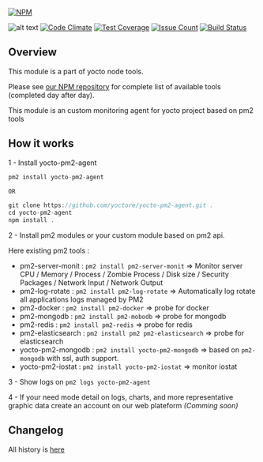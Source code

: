 [![NPM](https://nodei.co/npm/yocto-pm2-agent.png?downloads=true&downloadRank=true&stars=true)](https://nodei.co/npm/yocto-pm2-agent/)

![alt text](https://david-dm.org/yoctore/yocto-pm2-agent.svg "Dependencies Status")
[![Code Climate](https://codeclimate.com/github/yoctore/yocto-pm2-agent/badges/gpa.svg)](https://codeclimate.com/github/yoctore/yocto-pm2-agent)
[![Test Coverage](https://codeclimate.com/github/yoctore/yocto-pm2-agent/badges/coverage.svg)](https://codeclimate.com/github/yoctore/yocto-pm2-agent/coverage)
[![Issue Count](https://codeclimate.com/github/yoctore/yocto-pm2-agent/badges/issue_count.svg)](https://codeclimate.com/github/yoctore/yocto-pm2-agent)
[![Build Status](https://travis-ci.org/yoctore/yocto-pm2-agent.svg?branch=master)](https://travis-ci.org/yoctore/yocto-pm2-agent)

## Overview

This module is a part of yocto node tools.

Please see [our NPM repository](https://www.npmjs.com/~yocto) for complete list of available tools (completed day after day).

This module is an custom monitoring agent for yocto project based on pm2 tools

## How it works

1 - Install yocto-pm2-agent

```javascript
pm2 install yocto-pm2-agent

OR

git clone https://github.com/yoctore/yocto-pm2-agent.git .
cd yocto-pm2-agent
npm install .

```

2 - Install pm2 modules or your custom module based on pm2 api.

Here existing pm2 tools : 

- pm2-server-monit : `pm2 install pm2-server-monit` => Monitor server CPU / Memory / Process / Zombie Process / Disk size / Security Packages / Network Input / Network Output
- pm2-log-rotate : `pm2 install pm2-log-rotate` => Automatically log rotate all applications logs managed by PM2
- pm2-docker : `pm2 install pm2-docker` => probe for docker
- pm2-mongodb : `pm2 install pm2-mobodb` => probe for mongodb
- pm2-redis : `pm2 install pm2-redis` => probe for redis
- pm2-elasticsearch : `pm2 install pm2 pm2-elasticsearch` => probe for elasticsearch
- yocto-pm2-mongodb : `pm2 install yocto-pm2-mongodb` => based on `pm2-mongodb` with ssl, auth support.
- yocto-pm2-iostat : `pm2 install yocto-pm2-iostat` => monitor iostat

3 - Show logs on `pm2 logs yocto-pm2-agent`

4 - If your need mode detail on logs, charts, and more representative graphic data create an account on our web plateform *(Comming soon)*

## Changelog

All history is [here](https://gitlab.com/yocto-node-modules/yocto-pm2-agent#CHANGELOG)


